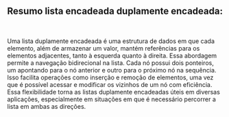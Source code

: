 <H2>Resumo lista encadeada duplamente encadeada: </H2>

<br>
<p>


Uma lista duplamente encadeada é uma estrutura de dados em que cada elemento, além de armazenar um valor, mantém referências para os elementos adjacentes, tanto à esquerda quanto à direita. Essa abordagem permite a navegação bidirecional na lista. Cada nó possui dois ponteiros, um apontando para o nó anterior e outro para o próximo nó na sequência. Isso facilita operações como inserção e remoção de elementos, uma vez que é possível acessar e modificar os vizinhos de um nó com eficiência. Essa flexibilidade torna as listas duplamente encadeadas úteis em diversas aplicações, especialmente em situações em que é necessário percorrer a lista em ambas as direções.



